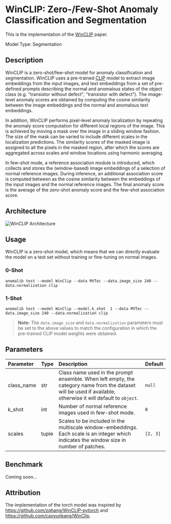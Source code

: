 # WinCLIP: Zero-/Few-Shot Anomaly Classification and Segmentation

This is the implementation of the [WinCLIP](https://arxiv.org/pdf/2303.14814.pdf) paper.

Model Type: Segmentation

## Description

WinCLIP is a zero-shot/few-shot model for anomaly classification and segmentation. WinCLIP uses a pre-trained [CLIP](https://arxiv.org/pdf/2210.08901.pdf) model to extract image embeddings from the input images, and text embeddings from a set of pre-defined prompts describing the normal and anomalous states of the object class (e.g. "transistor without defect", "transistor with defect"). The image-level anomaly scores are obtained by computing the cosine similarity between the image embeddings and the normal and anomalous text embeddings.

In addition, WinCLIP performs pixel-level anomaly localization by repeating the anomaly score computation for different local regions of the image. This is achieved by moving a mask over the image in a sliding window fashion. The size of the mask can be varied to include different scales in the localization predictions. The similarity scores of the masked image is assigned to all the pixels in the masked region, after which the scores are aggregated across scales and window locations using harmonic averaging.

In few-shot mode, a reference association module is introduced, which collects and stores the (window-based) image embeddings of a selection of normal reference images. During inference, an additional association score is computed between as the cosine similarity between the embeddings of the input images and the normal reference images. The final anomaly score is the average of the zero-shot anomaly score and the few-shot association score.

## Architecture

![WinCLIP Architecture](/docs/source/images/winclip/architecture.png "WinCLIP Architecture")

## Usage

WinCLIP is a zero-shot model, which means that we can directly evaluate the model on a test set without training or fine-tuning on normal images.

### 0-Shot

`anomalib test --model WinClip --data MVTec --data.image_size 240 --data.normalization clip`

### 1-Shot

`anomalib test --model WinClip --model.k_shot  1 --data MVTec --data.image_size 240 --data.normalization clip`

> **Note:** The `data.image_size` and `data.normalization` parameters must be set to the above values to match the configuration in which the pre-trained CLIP model weights were obtained.

## Parameters

| Parameter  | Type  | Description                                                                                                                                                   | Default  |
| :--------- | :---- | :------------------------------------------------------------------------------------------------------------------------------------------------------------ | :------- |
| class_name | str   | Class name used in the prompt ensemble. When left empty, the category name from the dataset will be used if available, otherwise it will default to `object`. | `null`   |
| k_shot     | int   | Number of normal reference images used in few-shot mode.                                                                                                      | `0`      |
| scales     | tuple | Scales to be included in the multiscale window-embeddings. Each scale is an integer which indicates the window size in number of patches.                     | `[2, 3]` |

## Benchmark

Coming soon...

<!-- All results gathered with seed `42`. -->

<!-- ## [MVTec AD Dataset](https://www.mvtec.com/company/research/datasets/mvtec-ad) -->

<!-- ### Image-Level AUC -->

<!-- |                |  Avg  | Carpet | Grid  | Leather | Tile  | Wood  | Bottle | Cable | Capsule | Hazelnut | Metal Nut | Pill  | Screw | Toothbrush | Transistor | Zipper |
| -------------- | :---: | :----: | :---: | :-----: | :---: | :---: | :----: | :---: | :-----: | :------: | :-------: | :---: | :---: | :--------: | :--------: | :----: |
| 0-shot         |       |        |       |         |       |       |        |       |         |          |           |       |       |            |            |        |
| 1-shot         |       |        |       |         |       |       |        |       |         |          |           |       |       |            |            |        |
| 2-shot         |       |        |       |         |       |       |        |       |         |          |           |       |       |            |            |        |
| 4-shot         |       |        |       |         |       |       |        |       |         |          |           |       |       |            |            |        |

### Pixel-Level AUC

|                |  Avg  | Carpet | Grid  | Leather | Tile  | Wood  | Bottle | Cable | Capsule | Hazelnut | Metal Nut | Pill  | Screw | Toothbrush | Transistor | Zipper |
| -------------- | :---: | :----: | :---: | :-----: | :---: | :---: | :----: | :---: | :-----: | :------: | :-------: | :---: | :---: | :--------: | :--------: | :----: |
| 0-shot         |       |        |       |         |       |       |        |       |         |          |           |       |       |            |            |        |
| 1-shot         |       |        |       |         |       |       |        |       |         |          |           |       |       |            |            |        |
| 2-shot         |       |        |       |         |       |       |        |       |         |          |           |       |       |            |            |        |
| 4-shot         |       |        |       |         |       |       |        |       |         |          |           |       |       |            |            |        |

### Image F1 Score

|                |  Avg  | Carpet | Grid  | Leather | Tile  | Wood  | Bottle | Cable | Capsule | Hazelnut | Metal Nut | Pill  | Screw | Toothbrush | Transistor | Zipper |
| -------------- | :---: | :----: | :---: | :-----: | :---: | :---: | :----: | :---: | :-----: | :------: | :-------: | :---: | :---: | :--------: | :--------: | :----: |
| 0-shot         |       |        |       |         |       |       |        |       |         |          |           |       |       |            |            |        |
| 1-shot         |       |        |       |         |       |       |        |       |         |          |           |       |       |            |            |        |
| 2-shot         |       |        |       |         |       |       |        |       |         |          |           |       |       |            |            |        |
| 4-shot         |       |        |       |         |       |       |        |       |         |          |           |       |       |            |            |        | -->

<!-- ### Sample Results -->

## Attribution

The implementation of the torch model was inspired by https://github.com/zqhang/WinCLIP-pytorch and https://github.com/caoyunkang/WinClip.
